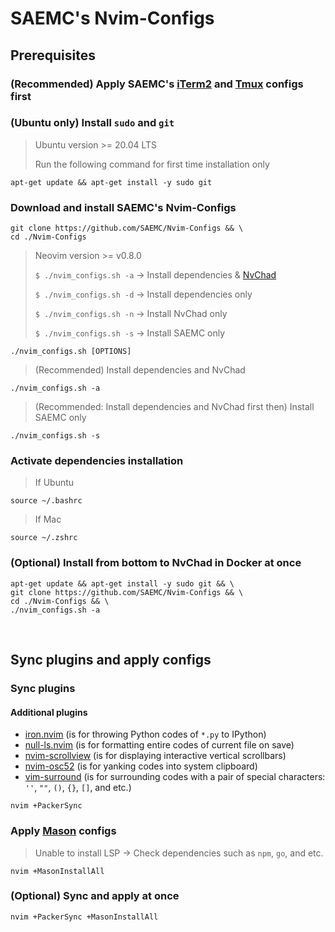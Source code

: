 # SAEMC's Nvim-Configs

## Prerequisites

### (Recommended) Apply SAEMC's [iTerm2](https://github.com/SAEMC/iTerm2-Configs.git) and [Tmux](https://github.com/SAEMC/Tmux-Configs) configs first

### (Ubuntu only) Install `sudo` and `git`

> Ubuntu version >= 20.04 LTS
>
> Run the following command for first time installation only

```shell
apt-get update && apt-get install -y sudo git
```

### Download and install SAEMC's Nvim-Configs

```shell
git clone https://github.com/SAEMC/Nvim-Configs && \
cd ./Nvim-Configs
```

> Neovim version >= v0.8.0
>
> `$ ./nvim_configs.sh -a` -> Install dependencies & [NvChad](https://github.com/NvChad/NvChad)
>
> `$ ./nvim_configs.sh -d` -> Install dependencies only
>
> `$ ./nvim_configs.sh -n` -> Install NvChad only
>
> `$ ./nvim_configs.sh -s` -> Install SAEMC only

```shell
./nvim_configs.sh [OPTIONS]
```

> (Recommended) Install dependencies and NvChad

```shell
./nvim_configs.sh -a
```

> (Recommended: Install dependencies and NvChad first then) Install SAEMC only

```shell
./nvim_configs.sh -s
```

### Activate dependencies installation

> If Ubuntu

```shell
source ~/.bashrc
```

> If Mac

```shell
source ~/.zshrc
```

### (Optional) Install from bottom to NvChad in Docker at once

```shell
apt-get update && apt-get install -y sudo git && \
git clone https://github.com/SAEMC/Nvim-Configs && \
cd ./Nvim-Configs && \
./nvim_configs.sh -a
```

<br/>

## Sync plugins and apply configs

### Sync plugins

#### Additional plugins

- [iron.nvim](https://github.com/hkupty/iron.nvim) (is for throwing Python codes of `*.py` to IPython)
- [null-ls.nvim](https://github.com/jose-elias-alvarez/null-ls.nvim) (is for formatting entire codes of current file on save)
- [nvim-scrollview](https://github.com/dstein64/nvim-scrollview) (is for displaying interactive vertical scrollbars)
- [nvim-osc52](https://github.com/ojroques/nvim-osc52) (is for yanking codes into system clipboard)
- [vim-surround](https://github.com/tpope/vim-surround) (is for surrounding codes with a pair of special characters: `''`, `""`, `()`, `{}`, `[]`, and etc.)

```shell
nvim +PackerSync
```

### Apply [Mason](https://github.com/williamboman/mason.nvim) configs

> Unable to install LSP -> Check dependencies such as `npm`, `go`, and etc.

```shell
nvim +MasonInstallAll
```

### (Optional) Sync and apply at once

```shell
nvim +PackerSync +MasonInstallAll
```
